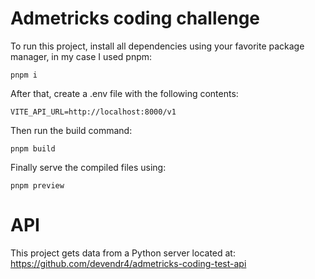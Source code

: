 # Admetricks coding challenge
To run this project, install all dependencies using your favorite package manager, in my case I used pnpm:

    pnpm i

After that, create a .env file with the following contents:

    VITE_API_URL=http://localhost:8000/v1
Then run the build command:

    pnpm build
Finally serve the compiled files using:

    pnpm preview

  # API
This project gets data from a Python server located at:
https://github.com/devendr4/admetricks-coding-test-api
